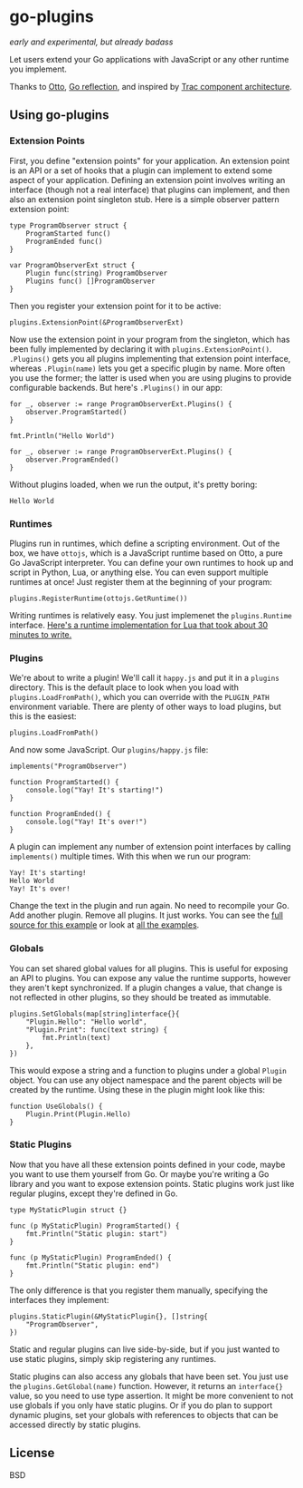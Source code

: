 # go-plugins

*early and experimental, but already badass*

Let users extend your Go applications with JavaScript or any other runtime you implement.

Thanks to [Otto](https://github.com/robertkrimen/otto), [Go reflection](http://golang.org/pkg/reflect/), and inspired by [Trac component architecture](http://trac.edgewall.org/wiki/TracDev/ComponentArchitecture).

## Using go-plugins

### Extension Points

First, you define "extension points" for your application. An extension point is an API or a set of hooks that a plugin can implement to extend some aspect of your application. Defining an extension point involves writing an interface (though not a real interface) that plugins can implement, and then also an extension point singleton stub. Here is a simple observer pattern extension point:

	type ProgramObserver struct {
		ProgramStarted func()
		ProgramEnded func()
	}

	var ProgramObserverExt struct {
		Plugin func(string) ProgramObserver
		Plugins func() []ProgramObserver
	}

Then you register your extension point for it to be active:

	plugins.ExtensionPoint(&ProgramObserverExt)

Now use the extension point in your program from the singleton, which has been fully implemented by declaring it with `plugins.ExtensionPoint()`. `.Plugins()` gets you all plugins implementing that extension point interface, whereas `.Plugin(name)` lets you get a specific plugin by name. More often you use the former; the latter is used when you are using plugins to provide configurable backends. But here's `.Plugins()` in our app:

	for _, observer := range ProgramObserverExt.Plugins() {
		observer.ProgramStarted()
	}

	fmt.Println("Hello World")

	for _, observer := range ProgramObserverExt.Plugins() {
		observer.ProgramEnded()
	}

Without plugins loaded, when we run the output, it's pretty boring:

	Hello World

### Runtimes

Plugins run in runtimes, which define a scripting environment. Out of the box, we have `ottojs`, which is a JavaScript runtime based on Otto, a pure Go JavaScript interpreter. You can define your own runtimes to hook up and script in Python, Lua, or anything else. You can even support multiple runtimes at once! Just register them at the beginning of your program:

	plugins.RegisterRuntime(ottojs.GetRuntime())

Writing runtimes is relatively easy. You just implemenet the `plugins.Runtime` interface. [Here's a runtime implementation for Lua that took about 30 minutes to write.](https://github.com/progrium/go-plugins-lua)

### Plugins

We're about to write a plugin! We'll call it `happy.js` and put it in a `plugins` directory. This is the default place to look when you load with `plugins.LoadFromPath()`, which you can override with the `PLUGIN_PATH` environment variable. There are plenty of other ways to load plugins, but this is the easiest:

	plugins.LoadFromPath()

And now some JavaScript. Our `plugins/happy.js` file:

	implements("ProgramObserver")

	function ProgramStarted() {
		console.log("Yay! It's starting!")
	}

	function ProgramEnded() {
		console.log("Yay! It's over!")
	}

A plugin can implement any number of extension point interfaces by calling `implements()` multiple times. With this when we run our program:

	Yay! It's starting!
	Hello World
	Yay! It's over!

Change the text in the plugin and run again. No need to recompile your Go. Add another plugin. Remove all plugins. It just works. You can see the [full source for this example](https://github.com/progrium/go-plugins/tree/master/examples/simple) or look at [all the examples](https://github.com/progrium/go-plugins/tree/master/examples).

### Globals

You can set shared global values for all plugins. This is useful for exposing an API to plugins. You can expose any value the runtime supports, however they aren't kept synchronized. If a plugin changes a value, that change is not reflected in other plugins, so they should be treated as immutable.

	plugins.SetGlobals(map[string]interface{}{
		"Plugin.Hello": "Hello world",
		"Plugin.Print": func(text string) {
			fmt.Println(text)
		},
	})

This would expose a string and a function to plugins under a global `Plugin` object. You can use any object namespace and the parent objects will be created by the runtime. Using these in the plugin might look like this:

	function UseGlobals() {
		Plugin.Print(Plugin.Hello)
	}

### Static Plugins

Now that you have all these extension points defined in your code, maybe you want to use them yourself from Go. Or maybe you're writing a Go library and you want to expose extension points. Static plugins work just like regular plugins, except they're defined in Go. 

	type MyStaticPlugin struct {}

	func (p MyStaticPlugin) ProgramStarted() {
		fmt.Println("Static plugin: start")
	}

	func (p MyStaticPlugin) ProgramEnded() {
		fmt.Println("Static plugin: end")	
	}

The only difference is that you register them manually, specifying the interfaces they implement:

	plugins.StaticPlugin(&MyStaticPlugin{}, []string{
		"ProgramObserver",
	})

Static and regular plugins can live side-by-side, but if you just wanted to use static plugins, simply skip registering any runtimes.

Static plugins can also access any globals that have been set. You just use the `plugins.GetGlobal(name)` function. However, it returns an `interface{}` value, so you need to use type assertion. It might be more convenient to not use globals if you only have static plugins. Or if you do plan to support dynamic plugins, set your globals with references to objects that can be accessed directly by static plugins.

## License

BSD
